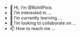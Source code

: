- 👋 Hi, I’m @RohitPixis
- 👀 I’m interested in ...
- 🌱 I’m currently learning ...
- 💞️ I’m looking to collaborate on ...
- 📫 How to reach me ...

<!---
RohitPixis/RohitPixis is a ✨ special ✨ repository because its `README.md` (this file) appears on your GitHub profile.
You can click the Preview link to take a look at your changes.
--->
